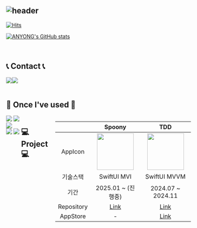<div align="left">
  
![header](https://capsule-render.vercel.app/api?type=waving&color=timeGradient&text=Welcome%20to%20Anyong's%20GitHub%20👋&animation=twinkling&fontSize=35&fontAlignY=40&fontAlign=65&height=250)
---

[![Hits](https://hits.seeyoufarm.com/api/count/incr/badge.svg?url=https%3A%2F%2Fgithub.com%2FChoiAnYong&count_bg=%2385E4FF&title_bg=%23555555&icon=github.svg&icon_color=%23E7E7E7&title=GITHUB&edge_flat=false)](https://hits.seeyoufarm.com)

[![ANYONG's GitHub stats](https://github-readme-stats.vercel.app/api?username=ChoiAnYong&include_all_commits=true&theme=nord&hide_border=true&count_private=true)](https://github.com/ChoiAnYong/github-readme-stats)
 </div><br>
 
 ## 📞 Contact 📞 
<div style="display:flex; flex-direction:row;">
    <a href="mailto:anyong78@gmail.com">
        <img src="https://img.shields.io/badge/Gmail-EA4335?style=for-the-badge&logo=Gmail&logoColor=white"> 
    </a>
    <a href="mailto:dksdyd78@naver.com">
        <img src="https://img.shields.io/badge/Naver-03C75A?style=for-the-badge&logo=Naver&logoColor=white"> 
    </a>
</div><br>
  
## 🔨 Once I've used 🔨
<div style="display:flex; flex-direction:row;">
  <div>
    <img src="https://img.shields.io/badge/iOS-000000?style=for-the-badge&logoColor=white"/>
    <img src="https://img.shields.io/badge/Swift-F05138?style=for-the-badge&logo=Swift&logoColor=white">
    <img src="https://img.shields.io/badge/SwiftUI-F05138?style=for-the-badge">
  <div>
    <img src="https://img.shields.io/badge/Git-F05032?style=for-the-badge&logo=Git&logoColor=white">
    <img src="https://img.shields.io/badge/GitHub-181717?style=for-the-badge&logo=GitHub&logoColor=white">
    <br>
</div><br>
</div>

## 💻 Project 💻
| | Spoony | TDD |
|:-:|:-:|:-:|
|AppIcon| <img src="https://github.com/user-attachments/assets/f735e6aa-99c8-42c4-92b7-a502b0a6ec9b" width="100"/> | <img src="https://github.com/user-attachments/assets/af35c86f-ea09-4e2c-b424-62dd39e3b4e5" width="100"/> |
|기술스택| SwiftUI MVI | SwiftUI MVVM |
|기간| 2025.01 ~ (진행중) | 2024.07 ~ 2024.11 |
|Repository| [Link](https://github.com/ToDeveloperDo/TDD-fe) | [Link](https://github.com/SOPT-all/35-APPJAM-iOS-SPOONY)
|AppStore| - | [Link](https://apps.apple.com/kr/app/tdd/id6667115881) |


<!--
**ChoiAnYong/ChoiAnYong** is a ✨ _special_ ✨ repository because its `README.md` (this file) appears on your GitHub profile.

Here are some ideas to get you started:

- 🔭 I’m currently working on ...
- 🌱 I’m currently learning ...
- 👯 I’m looking to collaborate on ...
- 🤔 I’m looking for help with ...
- 💬 Ask me about ...
- 📫 How to reach me: ...
- 😄 Pronouns: ...
- ⚡ Fun fact: ...
-->

